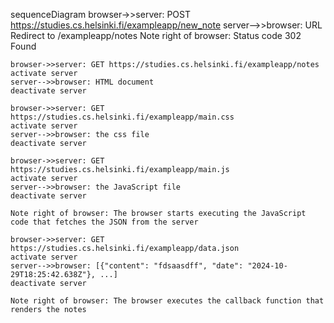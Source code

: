 
sequenceDiagram
    browser->>server: POST https://studies.cs.helsinki.fi/exampleapp/new_note
    server-->>browser: URL Redirect to /exampleapp/notes
    Note right of browser: Status code 302 Found

    browser->>server: GET https://studies.cs.helsinki.fi/exampleapp/notes
    activate server
    server-->>browser: HTML document
    deactivate server

    browser->>server: GET https://studies.cs.helsinki.fi/exampleapp/main.css
    activate server
    server-->>browser: the css file
    deactivate server

    browser->>server: GET https://studies.cs.helsinki.fi/exampleapp/main.js
    activate server
    server-->>browser: the JavaScript file
    deactivate server

    Note right of browser: The browser starts executing the JavaScript code that fetches the JSON from the server

    browser->>server: GET https://studies.cs.helsinki.fi/exampleapp/data.json
    activate server
    server-->>browser: [{"content": "fdsaasdff", "date": "2024-10-29T18:25:42.638Z"}, ...]
    deactivate server

    Note right of browser: The browser executes the callback function that renders the notes
